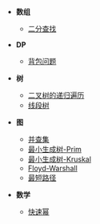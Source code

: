 <!-- docs/_sidebar.md -->
<!-- * **算法** -->
* **数组**
  * [二分查找](/algorithm/array/BinarySearch.md)

* **DP**
  * [背包问题](/algorithm/dp/背包.md)

* **树**
  * [二叉树的递归遍历](/algorithm/tree/二叉树的递归遍历)
  * [线段树](/algorithm/tree/SegmentTree)

* **图**
  * [并查集](/algorithm/graph/并查集.md)
  * [最小生成树-Prim](/algorithm/graph/Prim.md)
  * [最小生成树-Kruskal](/algorithm/graph/Kruskal.md)
  * [Floyd-Warshall](/algorithm/graph/Floyd-Warshall)
  * [最短路径](/algorithm/graph/shortest-path.md)

* **数学**
  * [快速幂](/algorithm/math/快速幂.md)

